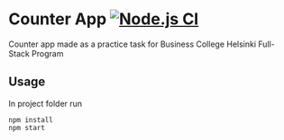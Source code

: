 # Counter App [![Node.js CI](https://github.com/jekku123/cicd_team_task2_counter/actions/workflows/main.yml/badge.svg)](https://github.com/jekku123/cicd_team_task2_counter/actions/workflows/main.yml)

Counter app made as a practice task for Business College Helsinki Full-Stack Program

## Usage

In project folder run

```
npm install
npm start
```

